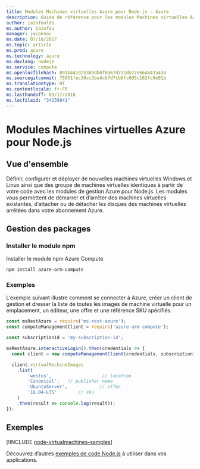 ```yaml
---
title: Modules Machines virtuelles Azure pour Node.js - Azure
description: Guide de référence pour les modules Machines virtuelles Azure pour Node.js
author: iainfoulds
ms.author: iainfou
manager: jeconnoc
ms.date: 07/18/2017
ms.topic: article
ms.prod: azure
ms.technology: azure
ms.devlang: nodejs
ms.service: compute
ms.openlocfilehash: 891b441d25369db0f0a67d791d527e6644415434
ms.sourcegitcommit: 75051fec38cc3be4cb7d7cb6fc695c162fc0e91b
ms.translationtype: HT
ms.contentlocale: fr-FR
ms.lasthandoff: 05/17/2018
ms.locfileid: "34259841"
---
```

# <a name="azure-virtual-machine-modules-for-nodejs"></a>Modules Machines virtuelles Azure pour Node.js

## <a name="overview"></a>Vue d'ensemble

Définir, configurer et déployer de nouvelles machines virtuelles Windows et Linux ainsi que des groupe de machines virtuelles identiques à partir de votre code avec les modules de gestion Azure pour Node.js. Les modules vous permettent de démarrer et d’arrêter des machines virtuelles existantes, d’attacher ou de détacher les disques des machines virtuelles arrêtées dans votre abonnement Azure.

## <a name="management-package"></a>Gestion des packages

### <a name="install-the-npm-module"></a>Installer le module npm

Installer le module npm Azure Compute

```bash
npm install azure-arm-compute
```   

### <a name="example"></a>Exemples

L’exemple suivant illustre comment se connecter à Azure, créer un client de gestion et dresser la liste de toutes les images de machine virtuelle pour un emplacement, un éditeur, une offre et une référence SKU spécifiés.

```javascript
const msRestAzure = require('ms-rest-azure');
const computeManagementClient = require('azure-arm-compute');

const subscriptionId = 'my-subscription-id';

msRestAzure.interactiveLogin().then(credentials => {
  const client = new computeManagementClient(credentials, subscriptionId);

  client.virtualMachineImages
    .list(
        'westus',                   // location
        'Canonical',   // publisher name
        'UbuntuServer',            // offer
        '16.04-LTS'        // sku
    )
    .then(result => console.log(result));
});
```

## <a name="samples"></a>Exemples

[!INCLUDE [node-virtualmachines-samples](../docs-ref-conceptual/includes/virtualmachines-samples.md)]

Découvrez d’autres [exemples de code Node.js](https://azure.microsoft.com/resources/samples/?platform=nodejs) à utiliser dans vos applications.

